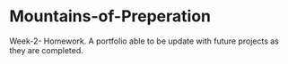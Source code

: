# Mountains-of-Preperation
Week-2- Homework. A portfolio able to be update with future projects as they are completed.
